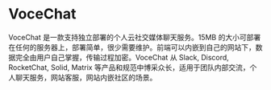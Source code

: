 # VoceChat

VoceChat 是一款支持独立部署的个人云社交媒体聊天服务。15MB 的大小可部署在任何的服务器上，部署简单，很少需要维护。前端可以内嵌到自己的网站下，数据完全由用户自己掌握，传输过程加密。VoceChat 从 Slack, Discord, RocketChat, Solid, Matrix 等产品和规范中博采众长，适用于团队内部交流，个人聊天服务，网站客服，网站内嵌社区的场景。

